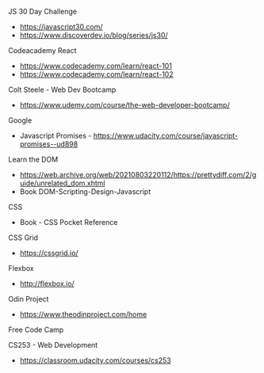 
JS 30 Day Challenge
- https://javascript30.com/
- https://www.discoverdev.io/blog/series/js30/


Codeacademy React
- https://www.codecademy.com/learn/react-101
- https://www.codecademy.com/learn/react-102


Colt Steele - Web Dev Bootcamp
- https://www.udemy.com/course/the-web-developer-bootcamp/

Google
- Javascript Promises - https://www.udacity.com/course/javascript-promises--ud898

Learn the DOM
- https://web.archive.org/web/20210803220112/https://prettydiff.com/2/guide/unrelated_dom.xhtml
- Book DOM-Scripting-Design-Javascript

CSS
- Book - CSS Pocket Reference

CSS Grid
- https://cssgrid.io/

Flexbox
- http://flexbox.io/



Odin Project
- https://www.theodinproject.com/home

Free Code Camp

CS253 - Web Development
- https://classroom.udacity.com/courses/cs253

